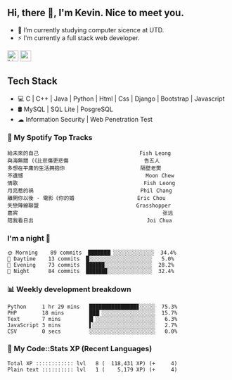 ## Hi, there 👋, I'm Kevin. Nice to meet you.

- 🌱 I’m currently studying computer sicence at UTD.
- ⚡ I'm currently a full stack web developer.

<a href="https://www.linkedin.com/in/kevin12686/"><img alt="LinkedIn" src="https://img.shields.io/badge/linkedin%20-%230077B5.svg?&style=for-the-badge&logo=linkedin&logoColor=white" height=25></a>
<a href="https://www.instagram.com/kevin12686/"><img src="https://img.shields.io/badge/instagram-3f729b?&style=for-the-badge&logo=instagram&logoColor=white" height=25></a>

## Tech Stack

* 💻 C | C++ | Java | Python | Html | Css | Django | Bootstrap | Javascript
* 🛢️ MySQL | SQL Lite | PosgreSQL
* ☁ Information Security | Web Penetration Test

### 🎵 My Spotify Top Tracks

<!-- spotify start -->

```text
給未來的自己                                Fish Leong
與海無關 (《比悲傷更悲傷                        告五人
多想在平庸的生活拥抱你                        隔壁老樊
不遺憾                                       Moon Chew
情歌                                        Fish Leong
月亮惹的禍                                  Phil Chang
離開你以後 - 電影《你的婚                    Eric Chou
失戀陣線聯盟                               Grasshopper
嘉宾                                              张远
陪我看日出                                    Joi Chua
```

<!-- spotify end -->

### I'm a night 🦉

<!-- early_bird start -->

```text
🌞 Morning    89 commits  ███████▏░░░░░░░░░░░░░  34.4%
🌆 Daytime    13 commits  █░░░░░░░░░░░░░░░░░░░░   5.0%
🌃 Evening    73 commits  █████▉░░░░░░░░░░░░░░░  28.2%
🌙 Night      84 commits  ██████▊░░░░░░░░░░░░░░  32.4%
```

<!-- early_bird end -->

### 📊 Weekly development breakdown

<!-- code_time start -->

```text
Python     1 hr 29 mins   ███████████████▊░░░░░  75.3%
PHP        18 mins        ███▎░░░░░░░░░░░░░░░░░  15.7%
Text       7 mins         █▎░░░░░░░░░░░░░░░░░░░   6.3%
JavaScript 3 mins         ▌░░░░░░░░░░░░░░░░░░░░   2.7%
CSV        0 secs         ░░░░░░░░░░░░░░░░░░░░░   0.0%
```

<!-- code_time end -->

### 🧰 My Code::Stats XP (Recent Languages)

<!-- codestats start -->

```text
Total XP :::::::::::: lvl   8 (  118,431 XP) (+     4)
Plain text :::::::::: lvl   1 (    5,179 XP) (+     4)
```

<!-- codestats end -->
